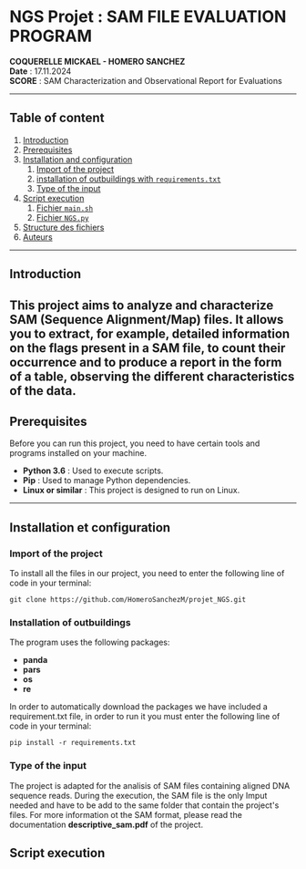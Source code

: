 # NGS Projet : SAM FILE EVALUATION PROGRAM
**COQUERELLE MICKAEL - HOMERO SANCHEZ**  
**Date** : 17.11.2024  
**SCORE** : SAM Characterization and Observational Report for Evaluations

---
 
## Table of content

1. [Introduction](#introduction)
2. [Prerequisites](#Prerequisites)
3. [Installation and configuration](#installation-and-configuration)
    1. [Import of the project](#1-Import-of-the-project)
    2. [installation of outbuildings with `requirements.txt`](#2-Instalation-of-outbuildings-with-requirement.txt)
    3. [Type of the input](#2-Type-of-the-imput)
4. [Script execution](#Script-execution)
    1. [Fichier `main.sh`](#1-fichier-mainsh)
    2. [Fichier `NGS.py`](#2-fichier-ngspy)
5. [Structure des fichiers](#structure-des-fichiers)
6. [Auteurs](#auteurs)

---

## Introduction

This project aims to analyze and characterize **SAM (Sequence Alignment/Map)** files. It allows you to extract, for example, detailed information on the flags present in a SAM file, to count their occurrence and to produce a report in the form of a table, observing the different characteristics of the data.
---

## Prerequisites

Before you can run this project, you need to have certain tools and programs installed on your machine.

- **Python 3.6** : Used to execute scripts.
- **Pip** : Used to manage Python dependencies.
- **Linux or similar** : This project is designed to run on Linux.
---

## Installation et configuration

### Import of the project 
To install all the files in our project, you need to enter the following line of code in your terminal: 
```
git clone https://github.com/HomeroSanchezM/projet_NGS.git 
```
### Installation of outbuildings  
The program uses the following packages:
- **panda**
- **pars**
- **os**
- **re**
  
In order to automatically download the packages we have included a requirement.txt file, in order to run it you must enter the following line of code in your terminal:  
```
pip install -r requirements.txt 
```
### Type of the input 

The project is adapted for the analisis of SAM files containing aligned DNA sequence reads. During the execution, the SAM file is the only Imput needed and have to be add to the same folder that contain the project's files. For more information ot the SAM format, please read the documentation **descriptive_sam.pdf** of the project. 

## Script execution



